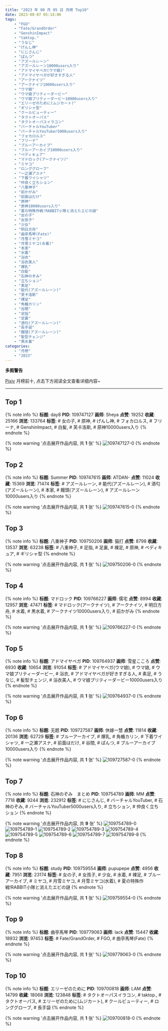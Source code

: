 ```yaml
---
title: "2023 年 08 月 05 日 月榜 Top10"
date: 2023-08-07 05:14:06
tags:
    - "FGO"
    - "Fate/GrandOrder"
    - "GenshinImpact"
    - "taktop."
    - "うなじ"
    - "げんし神"
    - "にじさんじ"
    - "ぱんつ"
    - "アズールレーン"
    - "アズールレーン10000users入り"
    - "アドマイヤベガ(ウマ娘)"
    - "アドマイヤベガが好きすぎる人"
    - "アークナイツ"
    - "アークナイツ10000users入り"
    - "ウマ娘"
    - "ウマ娘プリティーダービー"
    - "ウマ娘プリティーダービー10000users入り"
    - "エリーゼのために(ムジカート)"
    - "ギリシャ型"
    - "クールビューティー"
    - "タクトオーパス"
    - "タクトオーパスイラコン"
    - "バーチャルYouTuber"
    - "バーチャルYouTuber5000users入り"
    - "フォカロルス"
    - "フリーナ"
    - "ブルーアーカイブ"
    - "ブルーアーカイブ10000users入り"
    - "ペディキュア"
    - "マドロック(アークナイツ)"
    - "ミヤコ"
    - "ロンググローブ"
    - "一之瀬アスナ"
    - "下着ワイシャツ"
    - "仲良く立ちション"
    - "八重神子"
    - "前かがみ"
    - "前面はだけ"
    - "原神"
    - "原神10000users入り"
    - "夏の特殊作戦!RABBIT小隊と消えたエビの謎"
    - "女の子"
    - "女孩子"
    - "少女"
    - "明日方舟"
    - "曲亭馬琴(Fate)"
    - "月雪ミヤコ"
    - "月雪ミヤコ(水着)"
    - "本家"
    - "水着"
    - "浴衣"
    - "浴衣美人"
    - "爆乳"
    - "白髪"
    - "石神のぞみ"
    - "立ちション"
    - "素足"
    - "能代(アズールレーン)"
    - "芙卡洛斯"
    - "裸足"
    - "角楯カリン"
    - "谷間"
    - "足指"
    - "足裏"
    - "酒匂(アズールレーン)"
    - "長手袋"
    - "饅頭(アズールレーン)"
    - "髪型チェンジ"
    - "黒水着"
categories:
    - "月榜"
    - "2023"
---
```


<i class="fa fa-triangle-exclamation"></i>**多图警告**<i class="fa fa-triangle-exclamation"></i>

[Pixiv](https://www.pixiv.net/) 月榜前十, 点击下方阅读全文查看详细内容~

<!-- more -->

---

## Top 1

{% note info %}
**标题**: day8
**PID**: 109747127 **画师**: Sheya
**点赞**: 19252 **收藏**: 25166 **浏览**: 133764
**标签**: # 女の子, # 原神, # げんし神, # フォカロルス, # フリーナ, # GenshinImpact, # 白髪, # 芙卡洛斯, # 原神10000users入り
{% endnote %}

{% note warning '点击展开作品内容, 共 **1** 张' %}
![109747127-0](https://i.pixiv.re/img-original/img/2023/07/09/01/02/41/109747127_p0.jpg)
{% endnote %}

## Top 2

{% note info %}
**标题**: Summer
**PID**: 109747615 **画师**: ATDAN-
**点赞**: 11024 **收藏**: 15369 **浏览**: 71474
**标签**: # アズールレーン, # 能代(アズールレーン), # 酒匂(アズールレーン), # 本家, # 饅頭(アズールレーン), # アズールレーン10000users入り
{% endnote %}

{% note warning '点击展开作品内容, 共 **1** 张' %}
![109747615-0](https://i.pixiv.re/img-original/img/2023/07/09/02/02/06/109747615_p0.jpg)
{% endnote %}

## Top 3

{% note info %}
**标题**: 八重神子
**PID**: 109750206 **画师**: 猫打
**点赞**: 8798 **收藏**: 13537 **浏览**: 63238
**标签**: # 八重神子, # 足指, # 足裏, # 裸足, # 原神, # ペディキュア, # ギリシャ型
{% endnote %}

{% note warning '点击展开作品内容, 共 **1** 张' %}
![109750206-0](https://i.pixiv.re/img-original/img/2023/07/09/03/46/27/109750206_p0.jpg)
{% endnote %}

## Top 4

{% note info %}
**标题**: マドロック
**PID**: 109766227 **画师**: 儒宅
**点赞**: 8994 **收藏**: 12957 **浏览**: 47471
**标签**: # マドロック(アークナイツ), # アークナイツ, # 明日方舟, # 水着, # 黒水着, # アークナイツ10000users入り, # 前かがみ
{% endnote %}

{% note warning '点击展开作品内容, 共 **1** 张' %}
![109766227-0](https://i.pixiv.re/img-original/img/2023/07/09/18/00/03/109766227_p0.jpg)
{% endnote %}

## Top 5

{% note info %}
**标题**: アドマイヤベガ
**PID**: 109764937 **画师**: 雪星こころ
**点赞**: 6930 **收藏**: 10654 **浏览**: 91054
**标签**: # アドマイヤベガ(ウマ娘), # ウマ娘, # ウマ娘プリティーダービー, # 浴衣, # アドマイヤベガが好きすぎる人, # 素足, # うなじ, # 髪型チェンジ, # 浴衣美人, # ウマ娘プリティーダービー10000users入り
{% endnote %}

{% note warning '点击展开作品内容, 共 **1** 张' %}
![109764937-0](https://i.pixiv.re/img-original/img/2023/07/09/17/14/16/109764937_p0.png)
{% endnote %}

## Top 6

{% note info %}
**标题**: 无题
**PID**: 109727587 **画师**: 休嫁一慧
**点赞**: 11814 **收藏**: 20136 **浏览**: 62729
**标签**: # ブルーアーカイブ, # 爆乳, # 角楯カリン, # 下着ワイシャツ, # 一之瀬アスナ, # 前面はだけ, # 谷間, # ぱんつ, # ブルーアーカイブ10000users入り
{% endnote %}

{% note warning '点击展开作品内容, 共 **1** 张' %}
![109727587-0](https://i.pixiv.re/img-original/img/2023/07/08/13/47/44/109727587_p0.png)
{% endnote %}

## Top 7

{% note info %}
**标题**: 石神のぞみ　まとめ
**PID**: 109754789 **画师**: MM
**点赞**: 7718 **收藏**: 9244 **浏览**: 232912
**标签**: # にじさんじ, # バーチャルYouTuber, # 石神のぞみ, # バーチャルYouTuber5000users入り, # 立ちション, # 仲良く立ちション
{% endnote %}

{% note warning '点击展开作品内容, 共 **9** 张' %}
![109754789-0](https://i.pixiv.re/img-original/img/2023/07/09/09/49/20/109754789_p0.png)
![109754789-1](https://i.pixiv.re/img-original/img/2023/07/09/09/49/20/109754789_p1.png)
![109754789-2](https://i.pixiv.re/img-original/img/2023/07/09/09/49/20/109754789_p2.png)
![109754789-3](https://i.pixiv.re/img-original/img/2023/07/09/09/49/20/109754789_p3.png)
![109754789-4](https://i.pixiv.re/img-original/img/2023/07/09/09/49/20/109754789_p4.png)
![109754789-5](https://i.pixiv.re/img-original/img/2023/07/09/09/49/20/109754789_p5.png)
![109754789-6](https://i.pixiv.re/img-original/img/2023/07/09/09/49/20/109754789_p6.png)
![109754789-7](https://i.pixiv.re/img-original/img/2023/07/09/09/49/20/109754789_p7.png)
![109754789-8](https://i.pixiv.re/img-original/img/2023/07/09/09/49/20/109754789_p8.png)
{% endnote %}

## Top 8

{% note info %}
**标题**: study
**PID**: 109759554 **画师**: pupupepe
**点赞**: 4956 **收藏**: 7951 **浏览**: 23174
**标签**: # 女の子, # 女孩子, # 少女, # 水着, # 裸足, # ブルーアーカイブ, # ミヤコ, # 月雪ミヤコ, # 月雪ミヤコ(水着), # 夏の特殊作戦!RABBIT小隊と消えたエビの謎
{% endnote %}

{% note warning '点击展开作品内容, 共 **1** 张' %}
![109759554-0](https://i.pixiv.re/img-original/img/2023/07/09/13/33/32/109759554_p0.png)
{% endnote %}

## Top 9

{% note info %}
**标题**: 曲亭馬琴
**PID**: 109779063 **画师**: lack
**点赞**: 15447 **收藏**: 18932 **浏览**: 97453
**标签**: # Fate/GrandOrder, # FGO, # 曲亭馬琴(Fate)
{% endnote %}

{% note warning '点击展开作品内容, 共 **1** 张' %}
![109779063-0](https://i.pixiv.re/img-original/img/2023/07/10/00/00/36/109779063_p0.png)
{% endnote %}

## Top 10

{% note info %}
**标题**: エリーゼのために
**PID**: 109700818 **画师**: LAM
**点赞**: 14799 **收藏**: 18068 **浏览**: 123848
**标签**: # タクトオーパスイラコン, # taktop., # タクトオーパス, # エリーゼのために(ムジカート), # クールビューティー, # ロンググローブ, # 長手袋
{% endnote %}

{% note warning '点击展开作品内容, 共 **1** 张' %}
![109700818-0](https://i.pixiv.re/img-original/img/2023/07/07/18/00/43/109700818_p0.png)
{% endnote %}

